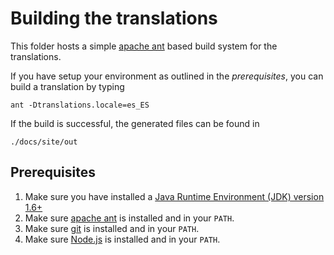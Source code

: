 # Building the translations

This folder hosts a simple [apache ant][apache-ant] based build system for the translations.

If you have setup your environment as outlined in the *prerequisites*, you can build a translation by
typing

```shell
ant -Dtranslations.locale=es_ES
```

If the build is successful, the generated files can be found in 

```shell
./docs/site/out
```

## Prerequisites

1. Make sure you have installed a [Java Runtime Environment (JDK) version 1.6+][java]
2. Make sure [apache ant][apache-ant] is installed and in your `PATH`.
3. Make sure [git][git] is installed and in your `PATH`.
4. Make sure [Node.js][node] is installed and in your `PATH`.

[java]: http://www.oracle.com/technetwork/java/javase/downloads/
[apache-ant]: http://ant.apache.org/
[git]: http://git-scm.com/
[node]: http://nodejs.org/


